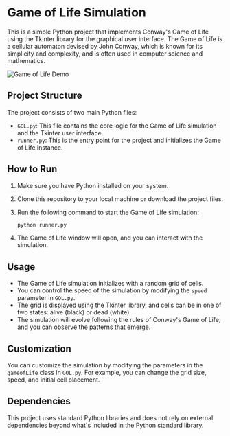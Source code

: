 # Game of Life Simulation

This is a simple Python project that implements Conway's Game of Life using the Tkinter library for the graphical user interface. The Game of Life is a cellular automaton devised by John Conway, which is known for its simplicity and complexity, and is often used in computer science and mathematics.

![Game of Life Demo](demo.gif)

## Project Structure

The project consists of two main Python files:

- `GOL.py`: This file contains the core logic for the Game of Life simulation and the Tkinter user interface.
- `runner.py`: This is the entry point for the project and initializes the Game of Life instance.

## How to Run

1. Make sure you have Python installed on your system.

2. Clone this repository to your local machine or download the project files.

3. Run the following command to start the Game of Life simulation:

   ```bash
   python runner.py
   ```

4. The Game of Life window will open, and you can interact with the simulation.

## Usage

- The Game of Life simulation initializes with a random grid of cells.
- You can control the speed of the simulation by modifying the `speed` parameter in `GOL.py`.
- The grid is displayed using the Tkinter library, and cells can be in one of two states: alive (black) or dead (white).
- The simulation will evolve following the rules of Conway's Game of Life, and you can observe the patterns that emerge.

## Customization

You can customize the simulation by modifying the parameters in the `gameofLife` class in `GOL.py`. For example, you can change the grid size, speed, and initial cell placement.

## Dependencies

This project uses standard Python libraries and does not rely on external dependencies beyond what's included in the Python standard library.